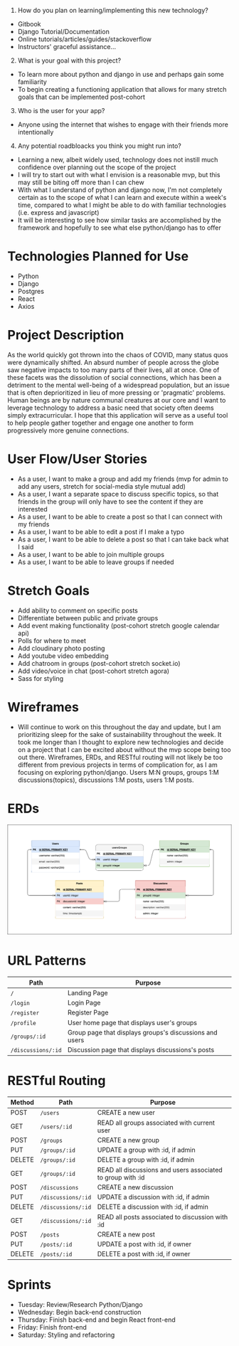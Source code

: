 1. How do you plan on learning/implementing this new technology?
- Gitbook
- Django Tutorial/Documentation
- Online tutorials/articles/guides/stackoverflow
- Instructors' graceful assistance...

2. What is your goal with this project?
- To learn more about python and django in use and perhaps gain some familiarity
- To begin creating a functioning application that allows for many stretch goals that can be implemented post-cohort

3. Who is the user for your app?
- Anyone using the internet that wishes to engage with their friends more intentionally 

4. Any potential roadbloacks you think you might run into? 
- Learning a new, albeit widely used, technology does not instill much confidence over planning out the scope of the project
- I will try to start out with what I envision is a reasonable mvp, but this may still be biting off more than I can chew 
- With what I understand of python and django now, I'm not completely certain as to the scope of what I can learn and execute within a week's time, compared to what I might be able to do with familiar technologies (i.e. express and javascript)
- It will be interesting to see how similar tasks are accomplished by the framework and hopefully to see what else python/django has to offer

# Technologies Planned for Use
- Python
- Django
- Postgres
- React
- Axios

# Project Description

As the world quickly got thrown into the chaos of COVID, many status quos were dynamically shifted. An absurd number of people across the globe saw negative impacts to too many parts of their lives, all at once. One of these facets was the dissolution of social connections, which has been a detriment to the mental well-being of a widespread population, but an issue that is often deprioritized in lieu of more pressing or 'pragmatic' problems. Human beings are by nature communal creatures at our core and I want to leverage technology to address a basic need that society often deems simply extracurricular. I hope that this application will serve as a useful tool to help people gather together and engage one another to form progressively more genuine connections. 

# User Flow/User Stories
- As a user, I want to make a group and add my friends (mvp for admin to add any users, stretch for social-media style mutual add)
- As a user, I want a separate space to discuss specific topics, so that friends in the group will only have to see the content if they are interested
- As a user, I want to be able to create a post so that I can connect with my friends
- As a user, I want to be able to edit a post if I make a typo
- As a user, I want to be able to delete a post so that I can take back what I said
- As a user, I want to be able to join multiple groups 
- As a user, I want to be able to leave groups if needed

# Stretch Goals
- Add ability to comment on specific posts
- Differentiate between public and private groups
- Add event making functionality (post-cohort stretch google calendar api)
- Polls for where to meet
- Add cloudinary photo posting
- Add youtube video embedding
- Add chatroom in groups (post-cohort stretch socket.io)
- Add video/voice in chat (post-cohort stretch agora)
- Sass for styling

# Wireframes
- Will continue to work on this throughout the day and update, but I am prioritizing sleep for the sake of sustainability throughout the week. It took me longer than I thought to explore new technologies and decide on a project that I can be excited about without the mvp scope being too out there. Wireframes, ERDs, and RESTful routing will not likely be too different from previous projects in terms of complication for, as I am focusing on exploring python/django. Users M:N groups, groups 1:M discussions(topics), discussions 1:M posts, users 1:M posts.

# ERDs
![ERD of database](./ERD.drawio.png)

# URL Patterns
| Path               | Purpose                                                 |
| ------------------ | ------------------------------------------------------- |
| `/`                | Landing Page                                            |
| `/login`           | Login Page                                              |
| `/register`        | Register Page                                           |
| `/profile`         | User home page that displays user's groups              |
| `/groups/:id`      | Group page that displays groups's discussions and users |
| `/discussions/:id` | Discussion page that displays discussions's posts       |

# RESTful Routing
| Method | Path               | Purpose                                                      |
| ------ | ------------------ | ------------------------------------------------------------ |
| POST   | `/users`           | CREATE a new user                                            |
| GET    | `/users/:id`       | READ all groups associated with current user                 |
| POST   | `/groups`          | CREATE a new group                                           |
| PUT    | `/groups/:id`      | UPDATE a group with :id, if admin                            |
| DELETE | `/groups/:id`      | DELETE a group with :id, if admin                            |
| GET    | `/groups/:id`      | READ all discussions and users associated to group with :id  |
| POST   | `/discussions`     | CREATE a new discussion                                      |
| PUT    | `/discussions/:id` | UPDATE a discussion with :id, if admin                       |
| DELETE | `/discussions/:id` | DELETE a discussion with :id, if admin                       |
| GET    | `/discussions/:id` | READ all posts associated to discussion with :id             |
| POST   | `/posts`           | CREATE a new post                                            |
| PUT    | `/posts/:id`       | UPDATE a post with :id, if owner                             |
| DELETE | `/posts/:id`       | DELETE a post with :id, if owner                             |


# Sprints
- Tuesday: Review/Research Python/Django
- Wednesday: Begin back-end construction
- Thursday: Finish back-end and begin React front-end
- Friday: Finish front-end
- Saturday: Styling and refactoring